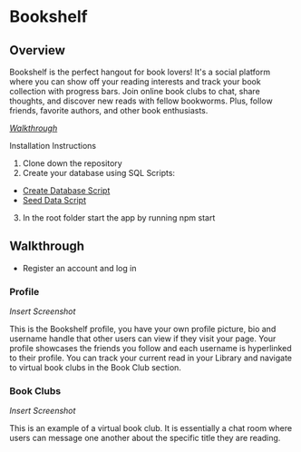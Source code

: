 # Bookshelf 

## Overview
Bookshelf is the perfect hangout for book lovers! It's a social platform where you can show off your reading interests and track your book collection with progress bars. Join online book clubs to chat, share thoughts, and discover new reads with fellow bookworms. Plus, follow friends, favorite authors, and other book enthusiasts. 

[*Walkthrough*](https://www.loom.com/share/5c6c1f98d01c44b2a5cae888e03b7f47?sid=2f6cc38d-a353-4ed4-bb4a-152c02f16a60)

Installation Instructions
1. Clone down the repository
2. Create your database using SQL Scripts:
- [Create Database Script](https://github.com/techhannaht/bookshelf/blob/main/SQL/Bookshelf_Create_DB.sql)
- [Seed Data Script](https://github.com/techhannaht/bookshelf/blob/main/SQL/Bookshelf_Seed_Data.sql)
  
3. In the root folder start the app by running npm start

## Walkthrough

- Register an account and log in

### Profile

*Insert Screenshot*

This is the Bookshelf profile, you have your own profile picture, bio and username handle that other users can view if they visit your page. Your profile showcases the friends you follow and each username is hyperlinked to their profile. You can track your current read in your Library and navigate to 
virtual book clubs in the Book Club section.

### Book Clubs

*Insert Screenshot*

This is an example of a virtual book club. It is essentially a chat room where users can message one another about the specific title they are reading.
